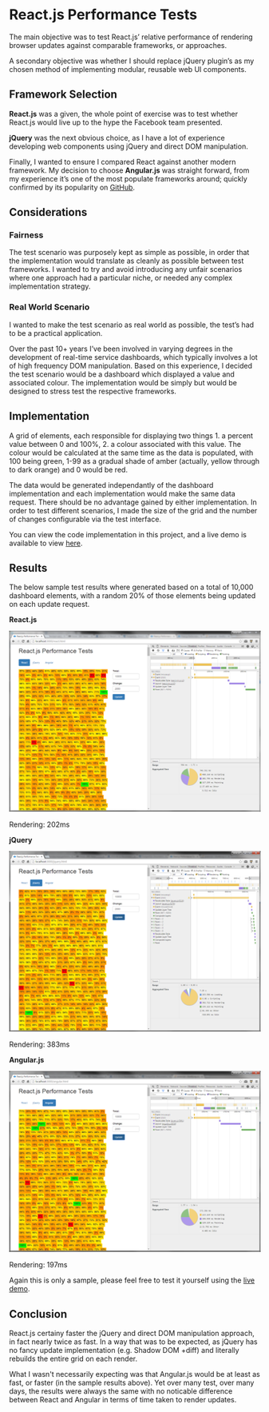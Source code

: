 # React.js Performance Tests

The main objective was to test React.js’ relative performance of rendering browser updates against comparable frameworks, or approaches.  

A secondary objective was whether I should replace jQuery plugin’s as my chosen method of implementing modular, reusable web UI components.


## Framework Selection

**React.js** was a given, the whole point of exercise was to test whether React.js would live up to the hype the Facebook team presented.

**jQuery** was the next obvious choice, as I have a lot of experience developing web components using jQuery and direct DOM manipulation.

Finally, I wanted to ensure I compared React against another modern framework.  My decision to choose **Angular.js** was straight forward, from my experience it’s one of the most populate frameworks around; quickly confirmed by its popularity on [GitHub](https://github.com/showcases/front-end-javascript-frameworks).



## Considerations

### Fairness

The test scenario was purposely kept as simple as possible, in order that the implementation would translate as cleanly as possible between test frameworks.  I wanted to try and avoid introducing any unfair scenarios where one approach had a particular niche, or needed any complex implementation strategy.

### Real World Scenario

I wanted to make the test scenario as real world as possible, the test’s had to be a practical application.  

Over the past 10+ years I’ve been involved in varying degrees in the development of real-time service dashboards, which typically involves a lot of high frequency DOM manipulation.  Based on this experience, I decided the test scenario would be a dashboard which displayed a value and associated colour.  The implementation would be simply but would be designed to stress test the respective frameworks.


## Implementation

A grid of elements, each responsible for displaying two things 1. a percent value between 0 and 100%, 2. a colour associated with this value.   The colour would be calculated at the same time as the data is populated, with 100 being green, 1-99 as a gradual shade of amber (actually, yellow through to dark orange) and 0 would be red.

The data would be generated independantly of the dashboard implementation and each implementation would make the same data request.  There should be no advantage gained by either implementation.  In order to test different scenarios, I made the size of the grid and the number of changes configurable via the test interface.

You can view the code implementation in this project, and a live demo is available to view [here](http://jonmiles.github.io/react-performance-tests).


## Results

The below sample test results where generated based on a total of 10,000 dashboard elements, with a random 20% of those elements being updated on each update request.

**React.js**  

![React.js Test Results](results/react-v2-timeline.PNG)

Rendering: 202ms

**jQuery**  

![jQuery Test Results](results/jquery-v2-timeline.PNG)

Rendering: 383ms

**Angular.js** 

![Angular.js Test Results](results/angular-v2-timeline.PNG)

Rendering: 197ms


Again this is only a sample, please feel free to test it yourself using the [live demo](http://jonmiles.github.io/react-performance-tests).


## Conclusion

React.js certainy faster the jQuery and direct DOM manipulation approach, in fact nearly twice as fast.  In a way that was to be expected, as jQuery has no fancy update implementation (e.g. Shadow DOM +diff) and literally rebuilds the entire grid on each render.

What I wasn't necessarily expecting was that Angular.js would be at least as fast, or faster (in the sample results above).  Yet over many test, over many days, the results were always the same with no noticable difference between React and Angular in terms of time taken to render updates.